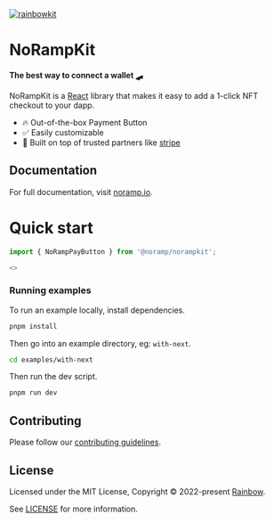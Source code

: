 <a href="https://noramp.io">
  <img alt="rainbowkit" src="https://uploads-ssl.webflow.com/62fb60422902c4afa6e95ee3/63ab6bf7ce1c7de7f3e2e604_flow%205.png" />
</a>

# NoRampKit

**The best way to connect a wallet 🛹**

NoRampKit is a [React](https://reactjs.org/) library that makes it easy to add a 1-click NFT checkout to your dapp.

- 🔥 Out-of-the-box Payment Button
- ✅ Easily customizable
- 🦄 Built on top of trusted partners like [stripe](https://stripe.com/connect)

## Documentation

For full documentation, visit [noramp.io](https://noramp.io).

# Quick start

```javascript
import { NoRampPayButton } from '@noramp/norampkit';

<>

```

<!-- ## Examples

The following examples are provided in the [examples](./examples/) folder of this repo.

- `with-create-react-app`
- `with-next`
- `with-next-custom-button`
- `with-next-mint-nft`
- `with-next-siwe-next-auth`
- `with-next-siwe-iron-session`
- `with-remix` -->

### Running examples

To run an example locally, install dependencies.

```bash
pnpm install
```

Then go into an example directory, eg: `with-next`.

```bash
cd examples/with-next
```

Then run the dev script.

```bash
pnpm run dev
```

## Contributing

Please follow our [contributing guidelines](./.github/CONTRIBUTING.md).

## License

Licensed under the MIT License, Copyright © 2022-present [Rainbow](https://rainbow.me).

See [LICENSE](./LICENSE) for more information.
